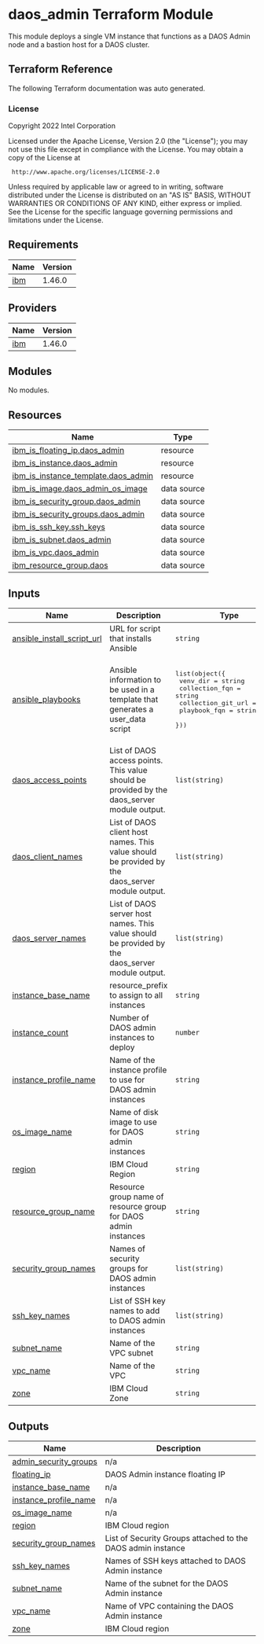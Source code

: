 # daos_admin Terraform Module

This module deploys a single VM instance that functions as a DAOS Admin node and a bastion host for a DAOS cluster.

## Terraform Reference

The following Terraform documentation was auto generated.

### License

<!-- BEGINNING OF PRE-COMMIT-TERRAFORM DOCS HOOK -->
Copyright 2022 Intel Corporation

Licensed under the Apache License, Version 2.0 (the "License");
you may not use this file except in compliance with the License.
You may obtain a copy of the License at

     http://www.apache.org/licenses/LICENSE-2.0

Unless required by applicable law or agreed to in writing, software
distributed under the License is distributed on an "AS IS" BASIS,
WITHOUT WARRANTIES OR CONDITIONS OF ANY KIND, either express or implied.
See the License for the specific language governing permissions and
limitations under the License.

## Requirements

| Name | Version |
|------|---------|
| <a name="requirement_ibm"></a> [ibm](#requirement\_ibm) | 1.46.0 |

## Providers

| Name | Version |
|------|---------|
| <a name="provider_ibm"></a> [ibm](#provider\_ibm) | 1.46.0 |

## Modules

No modules.

## Resources

| Name | Type |
|------|------|
| [ibm_is_floating_ip.daos_admin](https://registry.terraform.io/providers/IBM-Cloud/ibm/1.46.0/docs/resources/is_floating_ip) | resource |
| [ibm_is_instance.daos_admin](https://registry.terraform.io/providers/IBM-Cloud/ibm/1.46.0/docs/resources/is_instance) | resource |
| [ibm_is_instance_template.daos_admin](https://registry.terraform.io/providers/IBM-Cloud/ibm/1.46.0/docs/resources/is_instance_template) | resource |
| [ibm_is_image.daos_admin_os_image](https://registry.terraform.io/providers/IBM-Cloud/ibm/1.46.0/docs/data-sources/is_image) | data source |
| [ibm_is_security_group.daos_admin](https://registry.terraform.io/providers/IBM-Cloud/ibm/1.46.0/docs/data-sources/is_security_group) | data source |
| [ibm_is_security_groups.daos_admin](https://registry.terraform.io/providers/IBM-Cloud/ibm/1.46.0/docs/data-sources/is_security_groups) | data source |
| [ibm_is_ssh_key.ssh_keys](https://registry.terraform.io/providers/IBM-Cloud/ibm/1.46.0/docs/data-sources/is_ssh_key) | data source |
| [ibm_is_subnet.daos_admin](https://registry.terraform.io/providers/IBM-Cloud/ibm/1.46.0/docs/data-sources/is_subnet) | data source |
| [ibm_is_vpc.daos_admin](https://registry.terraform.io/providers/IBM-Cloud/ibm/1.46.0/docs/data-sources/is_vpc) | data source |
| [ibm_resource_group.daos](https://registry.terraform.io/providers/IBM-Cloud/ibm/1.46.0/docs/data-sources/resource_group) | data source |

## Inputs

| Name | Description | Type | Default | Required |
|------|-------------|------|---------|:--------:|
| <a name="input_ansible_install_script_url"></a> [ansible\_install\_script\_url](#input\_ansible\_install\_script\_url) | URL for script that installs Ansible | `string` | `"https://raw.githubusercontent.com/daos-stack/ansible-collection-daos/main/install_ansible.sh"` | no |
| <a name="input_ansible_playbooks"></a> [ansible\_playbooks](#input\_ansible\_playbooks) | Ansible information to be used in a template that generates a user\_data script | <pre>list(object({<br>    venv_dir           = string<br>    collection_fqn     = string<br>    collection_git_url = string<br>    playbook_fqn       = string<br>  }))</pre> | <pre>[<br>  {<br>    "collection_fqn": "daos_stack.daos",<br>    "collection_git_url": "git+https://github.com/daos-stack/ansible-collection-daos.git,main",<br>    "playbook_fqn": "daos_stack.daos.daos_install",<br>    "venv_dir": "/usr/local/ansible-collection-daos/venv"<br>  }<br>]</pre> | no |
| <a name="input_daos_access_points"></a> [daos\_access\_points](#input\_daos\_access\_points) | List of DAOS access points. This value should be provided by the daos\_server module output. | `list(string)` | n/a | yes |
| <a name="input_daos_client_names"></a> [daos\_client\_names](#input\_daos\_client\_names) | List of DAOS client host names. This value should be provided by the daos\_server module output. | `list(string)` | n/a | yes |
| <a name="input_daos_server_names"></a> [daos\_server\_names](#input\_daos\_server\_names) | List of DAOS server host names. This value should be provided by the daos\_server module output. | `list(string)` | n/a | yes |
| <a name="input_instance_base_name"></a> [instance\_base\_name](#input\_instance\_base\_name) | resource\_prefix to assign to all instances | `string` | `"daos-admin"` | no |
| <a name="input_instance_count"></a> [instance\_count](#input\_instance\_count) | Number of DAOS admin instances to deploy | `number` | `1` | no |
| <a name="input_instance_profile_name"></a> [instance\_profile\_name](#input\_instance\_profile\_name) | Name of the instance profile to use for DAOS admin instances | `string` | `"bx2-2x8"` | no |
| <a name="input_os_image_name"></a> [os\_image\_name](#input\_os\_image\_name) | Name of disk image to use for DAOS admin instances | `string` | `"ibm-rocky-linux-8-6-minimal-amd64-2"` | no |
| <a name="input_region"></a> [region](#input\_region) | IBM Cloud Region | `string` | `"us-south"` | no |
| <a name="input_resource_group_name"></a> [resource\_group\_name](#input\_resource\_group\_name) | Resource group name of resource group for  DAOS admin instances | `string` | `"Default"` | no |
| <a name="input_security_group_names"></a> [security\_group\_names](#input\_security\_group\_names) | Names of security groups for DAOS admin instances | `list(string)` | n/a | yes |
| <a name="input_ssh_key_names"></a> [ssh\_key\_names](#input\_ssh\_key\_names) | List of SSH key names to add to DAOS admin instances | `list(string)` | `[]` | no |
| <a name="input_subnet_name"></a> [subnet\_name](#input\_subnet\_name) | Name of the VPC subnet | `string` | `null` | no |
| <a name="input_vpc_name"></a> [vpc\_name](#input\_vpc\_name) | Name of the VPC | `string` | `null` | no |
| <a name="input_zone"></a> [zone](#input\_zone) | IBM Cloud Zone | `string` | `"us-south-3"` | no |

## Outputs

| Name | Description |
|------|-------------|
| <a name="output_admin_security_groups"></a> [admin\_security\_groups](#output\_admin\_security\_groups) | n/a |
| <a name="output_floating_ip"></a> [floating\_ip](#output\_floating\_ip) | DAOS Admin instance floating IP |
| <a name="output_instance_base_name"></a> [instance\_base\_name](#output\_instance\_base\_name) | n/a |
| <a name="output_instance_profile_name"></a> [instance\_profile\_name](#output\_instance\_profile\_name) | n/a |
| <a name="output_os_image_name"></a> [os\_image\_name](#output\_os\_image\_name) | n/a |
| <a name="output_region"></a> [region](#output\_region) | IBM Cloud region |
| <a name="output_security_group_names"></a> [security\_group\_names](#output\_security\_group\_names) | List of Security Groups attached to the DAOS admin instance |
| <a name="output_ssh_key_names"></a> [ssh\_key\_names](#output\_ssh\_key\_names) | Names of SSH keys attached to DAOS Admin instance |
| <a name="output_subnet_name"></a> [subnet\_name](#output\_subnet\_name) | Name of the subnet for the DAOS Admin instance |
| <a name="output_vpc_name"></a> [vpc\_name](#output\_vpc\_name) | Name of VPC containing the DAOS Admin instance |
| <a name="output_zone"></a> [zone](#output\_zone) | IBM Cloud region |
<!-- END OF PRE-COMMIT-TERRAFORM DOCS HOOK -->
